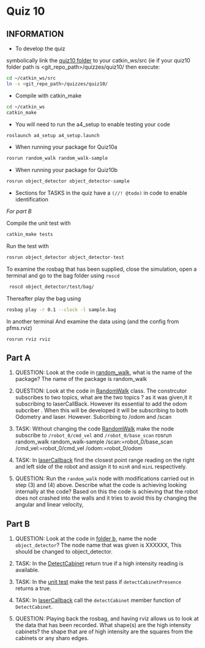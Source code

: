 # Quiz 10

## INFORMATION

- To develop the quiz

symbolically link the [quiz10 folder](.) to your catkin_ws/src (ie if your quiz10 folder path is <git_repo_path>/quizzes/quiz10/ then execute:

```bash
cd ~/catkin_ws/src
ln -s <git_repo_path>/quizzes/quiz10/
```

- Compile with catkin_make

```bash
cd ~/catkin_ws
catkin_make
```

- You will need to run the a4_setup to enable testing your code

```bash
roslaunch a4_setup a4_setup.launch
```

- When running your package for Quiz10a

```bash
rosrun random_walk random_walk-sample
```

- When running your package for Quiz10b

```bash
rosrun object_detector object_detector-sample
```

- Sections for TASKS in the quiz have a `(//! @todo)` in code to enable identification

_For part B_

Compile the unit test with

```bash
catkin_make tests
```

Run the test with

```bash
rosrun object_detector object_detector-test
```

To examine the rosbag that has been supplied, close the simulation, open a terminal and go to the bag folder using `roscd`

```bash
 roscd object_detector/test/bag/
```

Thereafter play the bag using

```bash
rosbag play -r 0.1 --clock -l sample.bag
```

In another terminal And examine the data using (and the config from pfms.rviz)

```
rosrun rviz rviz
```

## Part A

1. QUESTION: Look at the code in [random_walk](./a/random_walk), what is the name of the package?
   The name of the package is random_walk

2. QUESTION: Look at the code in [RandomWalk](./a/random_walk/src/sample.cpp) class. The constrcutor subscribes to two topics, what are the two topics ?
   as it was given,it it subscribing to laserCallBack. However its essential to add the odom subcriber . When this will be developed it will be subscribing to both Odometry and laser. However. Subcribing to /odom and /scan

3) TASK: Without changing the code [RandomWalk](./a/random_walk/src/sample.cpp) make the node subscribe to `/robot_0/cmd_vel` and `/robot_0/base_scan`
   rosrun random_walk random_walk-sample /scan:=robot_0/base_scan /cmd_vel:=robot_0/cmd_vel /odom:=robot_0/odom

4. TASK: In [laserCallback](./a/random_walk/src/sample.cpp) find the closest point range reading on the right and left side of the robot and assign it to `minR` and `minL` respectively.

5. QUESTION: Run the `random_walk` node with modifications carried out in step (3) and (4) above. Describe what the code is achieving looking internally at the code?
   Based on this the code is achieving that the robot does not crashed into the walls and it tries to avoid this by changing the angular and linear velocity,

## Part B

1. QUESTION: Look at the code in [folder b](./b/object_detector/src/main.cpp), name the node `object_detector`?
   The node name that was given is XXXXXX, This should be changed to object_detector.

2. TASK: In the [DetectCabinet](./b/object_detector/src/detectcabinet.cpp) return true if a high intensity reading is available.

3. TASK: In the [unit test](./b/object_detector/test/utest.cpp) make the test pass if `detectCabinetPresence` returns a true.

4. TASK: In [laserCallback](./a/object_detector/src/sample.cpp) call the `detectCabinet` member function of `DetectCabinet`.

5. QUESTION: Playing back the rosbag, and having rviz allows us to look at the data that has been recorded. What shape(s) are the high intensity cabinets? the shape that are of high intensity are the squares from the cabinets or any sharo edges.
